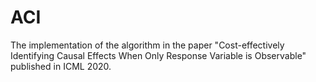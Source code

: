 # ACI
The implementation of the algorithm in the paper "Cost-effectively Identifying Causal Effects When Only Response Variable is Observable" published in ICML 2020.
